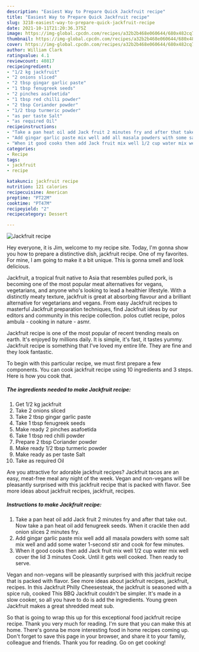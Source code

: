```yaml
---
description: "Easiest Way to Prepare Quick Jackfruit recipe"
title: "Easiest Way to Prepare Quick Jackfruit recipe"
slug: 3218-easiest-way-to-prepare-quick-jackfruit-recipe
date: 2021-10-11T21:20:36.375Z
image: https://img-global.cpcdn.com/recipes/a32b2b468e060644/680x482cq70/jackfruit-recipe-recipe-main-photo.jpg
thumbnail: https://img-global.cpcdn.com/recipes/a32b2b468e060644/680x482cq70/jackfruit-recipe-recipe-main-photo.jpg
cover: https://img-global.cpcdn.com/recipes/a32b2b468e060644/680x482cq70/jackfruit-recipe-recipe-main-photo.jpg
author: William Clark
ratingvalue: 4.1
reviewcount: 40817
recipeingredient:
- "1/2 kg jackfruit"
- "2 onions sliced"
- "2 tbsp gingar garlic paste"
- "1 tbsp fenugreek seeds"
- "2 pinches asafoetida"
- "1 tbsp red chilli powder"
- "2 tbsp Coriander powder"
- "1/2 tbsp turmeric powder"
- "as per taste Salt"
- "as required Oil"
recipeinstructions:
- "Take a pan heat oil add Jack fruit 2 minutes fry and after that take out. Now take a pan heat oil add fenugreek seeds. When it crackle then add onion slices 2 minutes fry."
- "Add gingar garlic paste mix well add all masala powders with some salt mix well and add some water 1-second stir and cook for few minutes."
- "When it good cooks then add Jack fruit mix well 1/2 cup water mix well cover the lid 3 minutes Cook. Until it gets well cooked. Then ready to serve."
categories:
- Recipe
tags:
- jackfruit
- recipe

katakunci: jackfruit recipe 
nutrition: 121 calories
recipecuisine: American
preptime: "PT22M"
cooktime: "PT47M"
recipeyield: "2"
recipecategory: Dessert

---
```



![Jackfruit recipe](https://img-global.cpcdn.com/recipes/a32b2b468e060644/680x482cq70/jackfruit-recipe-recipe-main-photo.jpg)

Hey everyone, it is Jim, welcome to my recipe site. Today, I'm gonna show you how to prepare a distinctive dish, jackfruit recipe. One of my favorites. For mine, I am going to make it a bit unique. This is gonna smell and look delicious.

Jackfruit, a tropical fruit native to Asia that resembles pulled pork, is becoming one of the most popular meat alternatives for vegans, vegetarians, and anyone who&#39;s looking to lead a healthier lifestyle. With a distinctly meaty texture, jackfruit is great at absorbing flavour and a brilliant alternative for vegetarians and vegans. From easy Jackfruit recipes to masterful Jackfruit preparation techniques, find Jackfruit ideas by our editors and community in this recipe collection. polos cutlet recipe, polos ambula - cooking in nature - asmr.

Jackfruit recipe is one of the most popular of recent trending meals on earth. It's enjoyed by millions daily. It is simple, it's fast, it tastes yummy. Jackfruit recipe is something that I've loved my entire life. They are fine and they look fantastic.


To begin with this particular recipe, we must first prepare a few components. You can cook jackfruit recipe using 10 ingredients and 3 steps. Here is how you cook that.

<!--inarticleads1-->

##### The ingredients needed to make Jackfruit recipe:

1. Get 1/2 kg jackfruit
1. Take 2 onions sliced
1. Take 2 tbsp gingar garlic paste
1. Take 1 tbsp fenugreek seeds
1. Make ready 2 pinches asafoetida
1. Take 1 tbsp red chilli powder
1. Prepare 2 tbsp Coriander powder
1. Make ready 1/2 tbsp turmeric powder
1. Make ready as per taste Salt
1. Take as required Oil


Are you attractive for adorable jackfruit recipes? Jackfruit tacos are an easy, meat-free meal any night of the week. Vegan and non-vegans will be pleasantly surprised with this jackfruit recipe that is packed with flavor. See more ideas about jackfruit recipes, jackfruit, recipes. 

<!--inarticleads2-->

##### Instructions to make Jackfruit recipe:

1. Take a pan heat oil add Jack fruit 2 minutes fry and after that take out. Now take a pan heat oil add fenugreek seeds. When it crackle then add onion slices 2 minutes fry.
1. Add gingar garlic paste mix well add all masala powders with some salt mix well and add some water 1-second stir and cook for few minutes.
1. When it good cooks then add Jack fruit mix well 1/2 cup water mix well cover the lid 3 minutes Cook. Until it gets well cooked. Then ready to serve.


Vegan and non-vegans will be pleasantly surprised with this jackfruit recipe that is packed with flavor. See more ideas about jackfruit recipes, jackfruit, recipes. In this Jackfruit Philly Cheesesteak, the jackfruit is seasoned with a spice rub, cooked This BBQ Jackfruit couldn&#39;t be simpler. It&#39;s made in a slow cooker, so all you have to do is add the ingredients. Young green Jackfruit makes a great shredded meat sub. 

So that is going to wrap this up for this exceptional food jackfruit recipe recipe. Thank you very much for reading. I'm sure that you can make this at home. There's gonna be more interesting food in home recipes coming up. Don't forget to save this page in your browser, and share it to your family, colleague and friends. Thank you for reading. Go on get cooking!
